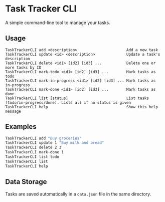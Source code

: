 # Task Tracker CLI

A simple command-line tool to manage your tasks.

## Usage

```text
TaskTrackerCLI add <description>                      Add a new task
TaskTrackerCLI update <id> <description>              Update a task's description
TaskTrackerCLI delete <id1> [id2] [id3] ...           Delete one or more tasks by ID
TaskTrackerCLI mark-todo <id1> [id2] [id3] ...        Mark tasks as todo
TaskTrackerCLI mark-in-progress <id1> [id2] [id3] ... Mark tasks as in-progress
TaskTrackerCLI mark-done <id1> [id2] [id3] ...        Mark tasks as done
TaskTrackerCLI list [status]                          List tasks (todo/in-progress/done). Lists all if no status is given
TaskTrackerCLI help                                   Show this help message
```

## Examples

```bash
TaskTrackerCLI add "Buy groceries"
TaskTrackerCLI update 1 "Buy milk and bread"
TaskTrackerCLI delete 2 3
TaskTrackerCLI mark-done 1
TaskTrackerCLI list todo
TaskTrackerCLI list
TaskTrackerCLI help
```

## Data Storage

Tasks are saved automatically in a `data.json` file in the same directory.
